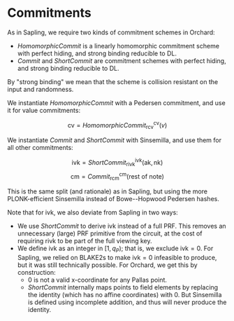 # Commitments

As in Sapling, we require two kinds of commitment schemes in Orchard:
- $\mathit{HomomorphicCommit}$ is a linearly homomorphic commitment scheme with perfect hiding,
  and strong binding reducible to DL.
- $\mathit{Commit}$ and $\mathit{ShortCommit}$ are commitment schemes with perfect hiding, and
  strong binding reducible to DL.

By "strong binding" we mean that the scheme is collision resistant on the input and
randomness.

We instantiate $\mathit{HomomorphicCommit}$ with a Pedersen commitment, and use it for
value commitments:

$$\mathsf{cv} = \mathit{HomomorphicCommit}^{\mathsf{cv}}_{\mathsf{rcv}}(v)$$

We instantiate $\mathit{Commit}$ and $\mathit{ShortCommit}$ with Sinsemilla, and use them
for all other commitments:

$$\mathsf{ivk} = \mathit{ShortCommit}^{\mathsf{ivk}}_{\mathsf{rivk}}(\mathsf{ak}, \mathsf{nk})$$
$$\mathsf{cm} = \mathit{Commit}^{\mathsf{cm}}_{\mathsf{rcm}}(\text{rest of note})$$

This is the same split (and rationale) as in Sapling, but using the more PLONK-efficient
Sinsemilla instead of Bowe--Hopwood Pedersen hashes.

Note that for $\mathsf{ivk}$, we also deviate from Sapling in two ways:

- We use $\mathit{ShortCommit}$ to derive $\mathsf{ivk}$ instead of a full PRF. This removes an
  unnecessary (large) PRF primitive from the circuit, at the cost of requiring $\mathsf{rivk}$ to be
  part of the full viewing key.
- We define $\mathsf{ivk}$ as an integer in $[1, q_P)$; that is, we exclude $\mathsf{ivk} = 0$. For
  Sapling, we relied on BLAKE2s to make $\mathsf{ivk} = 0$ infeasible to produce, but it was still
  technically possible. For Orchard, we get this by construction:
  - $0$ is not a valid x-coordinate for any Pallas point.
  - $\mathit{ShortCommit}$ internally maps points to field elements by replacing the identity (which
    has no affine coordinates) with $0$. But Sinsemilla is defined using incomplete addition, and
    thus will never produce the identity.
